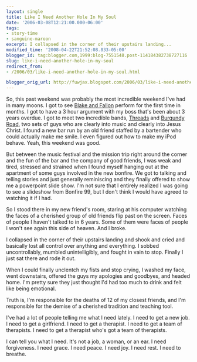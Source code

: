 ```yaml
---
layout: single
title: Like I Need Another Hole In My Soul
date: '2006-03-08T12:21:00.000-06:00'
tags:
- story-time
- sanguine-maroon
excerpt: I collapsed in the corner of their upstairs landing...
modified_time: '2008-04-22T21:52:08.833-05:00'
blogger_id: tag:blogger.com,1999:blog-7551548.post-114184382738727116
slug: like-i-need-another-hole-in-my-soul
redirect_from: 
- /2006/03/like-i-need-another-hole-in-my-soul.html

blogger_orig_url: http://fuwjax.blogspot.com/2006/03/like-i-need-another-hole-in-my-soul.html
---
```


So, this past weekend was probably the most incredible weekend I've had in many moons.  I got to see [Blake and Fallon](http://www.blakeandfallon.com/) perform for the first time in months.  I got to have a 3 hour argument with my boss that's been about 3 years overdue.  I got to meet two incredible bands, [Threads](http://www.threadsmusic.com/) and [Burgundy Road](http://profile.myspace.com/index.cfm?fuseaction=user.viewprofile&friendid=48057056), two sets of guys who are clearly into music and clearly into Jesus Christ.  I found a new bar run by an old friend staffed by a bartender who could actually make me smile.  I even figured out how to make my iPod behave.  Yeah, this weekend was good.

But between the music festival and the mission trip right around the corner and the fun of the bar and the company of good friends, I was weak and tired, stressed and strained when I found myself hanging out at the apartment of some guys involved in the new bonfire.  We got to talking and telling stories and just generally reminiscing and they finally offered to show me a powerpoint slide show.  I'm not sure that I entirely realized I was going to see a slideshow from Bonfire 99, but I don't think I would have agreed to watching it if I had.

So I stood there in my new friend's room, staring at his computer watching the faces of a cherished group of old friends flip past on the screen.  Faces of people I haven't talked to in 6 years.  Some of them were faces of people I won't see again this side of heaven.  And I broke.

I collapsed in the corner of their upstairs landing and shook and cried and basically lost all control over anything and everything.  I sobbed uncontrollably, mumbled unintelligibly, and fought in vain to stop.  Finally I just sat there and rode it out.

When I could finally unclentch my fists and stop crying, I washed my face, went downstairs, offered the guys my apologies and goodbyes, and headed home.  I'm pretty sure they just thought I'd had too much to drink and felt like being emotional.

Truth is, I'm responsible for the deaths of 12 of my closest friends, and I'm responsible for the demise of a cherished tradition and teaching tool.

I've had a lot of people telling me what I need lately.  I need to get a new job.  I need to get a girlfriend.  I need to get a therapist.  I need to get a team of therapists.  I need to get a therapist who's got a team of therapists.

I can tell you what I need.  It's not a job, a woman, or an ear.  I need forgiveness.  I need grace.  I need peace.  I need joy.  I need rest.  I need to breathe.
